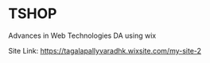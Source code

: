 # TSHOP
Advances in Web Technologies DA using wix

Site Link: https://tagalapallyvaradhk.wixsite.com/my-site-2
